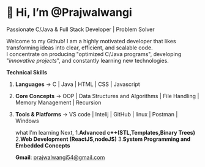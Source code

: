 # 👋 Hi, I’m @Prajwalwangi
Passionate C/Java & Full Stack Developer | Problem Solver 

Welcome to my Github!
I am a highly motivated developer that likes transforming ideas into clear, efficient, and scalable code.  
I concentrate on producing "optimized C/Java programs", developing "*innovative projects*", and constantly learning new technologies.

**Technical Skills**
1. **Languages**
-> C | Java | HTML | CSS | Javascript
2. **Core Concepts**
-> OOP | Data Structures and Algorithms | File Handling | Memory Management | Recursion
3. **Tools & Platforms**
-> VS code | Intelij | GitHub | linux | Postman | Windows

   what I'm learning Next,
   1.**Advanced c++(STL,Templates,Binary Trees)**
   2.**Web Development (ReactJS,nodeJS)**
   3.**System Programming and Embedded Concepts**

   **Gmail**: prajwalwangi54@gmail.com
<!---
Prajwalwangi/Prajwalwangi is a ✨ special ✨ repository because its `README.md` (this file) appears on your GitHub profile.
You can click the Preview link to take a look at your changes.
--->
